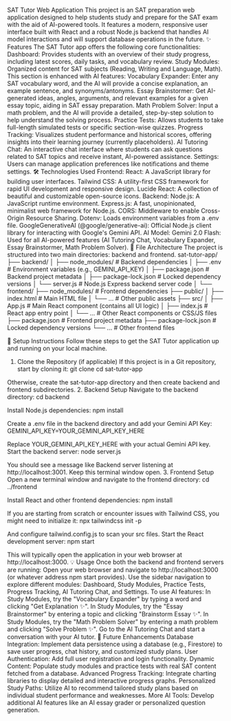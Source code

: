 SAT Tutor Web Application
This project is an SAT preparation web application designed to help students study and prepare for the SAT exam with the aid of AI-powered tools. It features a modern, responsive user interface built with React and a robust Node.js backend that handles AI model interactions and will support database operations in the future.
✨ Features
The SAT Tutor app offers the following core functionalities:
Dashboard: Provides students with an overview of their study progress, including latest scores, daily tasks, and vocabulary review.
Study Modules: Organized content for SAT subjects (Reading, Writing and Language, Math). This section is enhanced with AI features:
Vocabulary Expander: Enter any SAT vocabulary word, and the AI will provide a concise explanation, an example sentence, and synonyms/antonyms.
Essay Brainstormer: Get AI-generated ideas, angles, arguments, and relevant examples for a given essay topic, aiding in SAT essay preparation.
Math Problem Solver: Input a math problem, and the AI will provide a detailed, step-by-step solution to help understand the solving process.
Practice Tests: Allows students to take full-length simulated tests or specific section-wise quizzes.
Progress Tracking: Visualizes student performance and historical scores, offering insights into their learning journey (currently placeholders).
AI Tutoring Chat: An interactive chat interface where students can ask questions related to SAT topics and receive instant, AI-powered assistance.
Settings: Users can manage application preferences like notifications and theme settings.
🛠️ Technologies Used
Frontend:
React: A JavaScript library for building user interfaces.
Tailwind CSS: A utility-first CSS framework for rapid UI development and responsive design.
Lucide React: A collection of beautiful and customizable open-source icons.
Backend:
Node.js: A JavaScript runtime environment.
Express.js: A fast, unopinionated, minimalist web framework for Node.js.
CORS: Middleware to enable Cross-Origin Resource Sharing.
Dotenv: Loads environment variables from a .env file.
GoogleGenerativeAI (@google/generative-ai): Official Node.js client library for interacting with Google's Gemini API.
AI Model:
Gemini 2.0 Flash: Used for all AI-powered features (AI Tutoring Chat, Vocabulary Expander, Essay Brainstormer, Math Problem Solver).
📁 File Architecture
The project is structured into two main directories: backend and frontend.
sat-tutor-app/
├── backend/
│   ├── node_modules/           # Backend dependencies
│   ├── .env                    # Environment variables (e.g., GEMINI_API_KEY)
│   ├── package.json            # Backend project metadata
│   ├── package-lock.json       # Locked dependency versions
│   └── server.js               # Node.js Express backend server code
│
└── frontend/
    ├── node_modules/           # Frontend dependencies
    ├── public/
    │   ├── index.html          # Main HTML file
    │   └── ...                 # Other public assets
    ├── src/
    │   ├── App.js              # Main React component (contains all UI logic)
    │   ├── index.js            # React app entry point
    │   └── ...                 # Other React components or CSS/JS files
    ├── package.json            # Frontend project metadata
    ├── package-lock.json       # Locked dependency versions
    └── ...                     # Other frontend files


🚀 Setup Instructions
Follow these steps to get the SAT Tutor application up and running on your local machine.
1. Clone the Repository (if applicable)
If this project is in a Git repository, start by cloning it:
git clone <your-repository-url>
cd sat-tutor-app


Otherwise, create the sat-tutor-app directory and then create backend and frontend subdirectories.
2. Backend Setup
Navigate to the backend directory:
cd backend


Install Node.js dependencies:
npm install


Create a .env file in the backend directory and add your Gemini API Key:
GEMINI_API_KEY=YOUR_GEMINI_API_KEY_HERE


Replace YOUR_GEMINI_API_KEY_HERE with your actual Gemini API key.
Start the backend server:
node server.js


You should see a message like Backend server listening at http://localhost:3001. Keep this terminal window open.
3. Frontend Setup
Open a new terminal window and navigate to the frontend directory:
cd ../frontend


Install React and other frontend dependencies:
npm install


If you are starting from scratch or encounter issues with Tailwind CSS, you might need to initialize it:
npx tailwindcss init -p


And configure tailwind.config.js to scan your src files.
Start the React development server:
npm start


This will typically open the application in your web browser at http://localhost:3000.
💡 Usage
Once both the backend and frontend servers are running:
Open your web browser and navigate to http://localhost:3000 (or whatever address npm start provides).
Use the sidebar navigation to explore different modules: Dashboard, Study Modules, Practice Tests, Progress Tracking, AI Tutoring Chat, and Settings.
To use AI features:
In Study Modules, try the "Vocabulary Expander" by typing a word and clicking "Get Explanation ✨".
In Study Modules, try the "Essay Brainstormer" by entering a topic and clicking "Brainstorm Essay ✨".
In Study Modules, try the "Math Problem Solver" by entering a math problem and clicking "Solve Problem ✨".
Go to the AI Tutoring Chat and start a conversation with your AI tutor.
🔮 Future Enhancements
Database Integration: Implement data persistence using a database (e.g., Firestore) to save user progress, chat history, and customized study plans.
User Authentication: Add full user registration and login functionality.
Dynamic Content: Populate study modules and practice tests with real SAT content fetched from a database.
Advanced Progress Tracking: Integrate charting libraries to display detailed and interactive progress graphs.
Personalized Study Paths: Utilize AI to recommend tailored study plans based on individual student performance and weaknesses.
More AI Tools: Develop additional AI features like an AI essay grader or personalized question generation.
